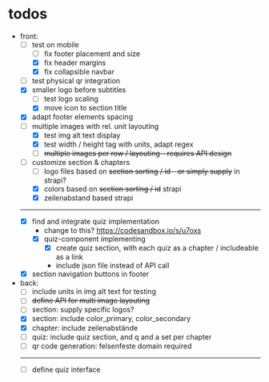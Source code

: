 # todos
- front:
  - [ ] test on mobile
    - [ ] fix footer placement and size
    - [x] fix header margins
    - [x] fix collapsible navbar 
  - [ ] test physical qr integration
  - [x] smaller logo before subtitles
    - [ ] test logo scaling
    - [x] move icon to section title
  - [x] adapt footer elements spacing
  - [ ] multiple images with rel. unit layouting
    - [x] test img alt text display
    - [x] test width / height tag with units, adapt regex
    - [ ] ~~multiple images per row / layouting - requires API design~~
  - [ ] customize section & chapters 
    - [ ] logo files based on ~~section sorting / id - or simply supply~~ in strapi?
    - [x] colors     based on ~~section sorting / id~~ strapi
    - [x] zeilenabstand based strapi
  - ---
  - [x] find and integrate quiz implementation
    - change to this? https://codesandbox.io/s/u7oxs
    - [x] quiz-component implementing
      - [x] create quiz section, with each quiz as a chapter / includeable as a link
      - include json file instead of API call
  - [x] section navigation buttons in footer
- back:
  - [ ] include units in img alt text for testing
  - [ ] ~~define API for multi image layouting~~ 
  - [ ] section: supply specific logos?
  - [x] section: include color_primary, color_secondary
  - [x] chapter: include zeilenabstände
  - [ ] quiz: include quiz section, and q and a set per chapter
  - [ ] qr code generation: felsenfeste domain required

  - ---
  - [ ] define quiz interface
